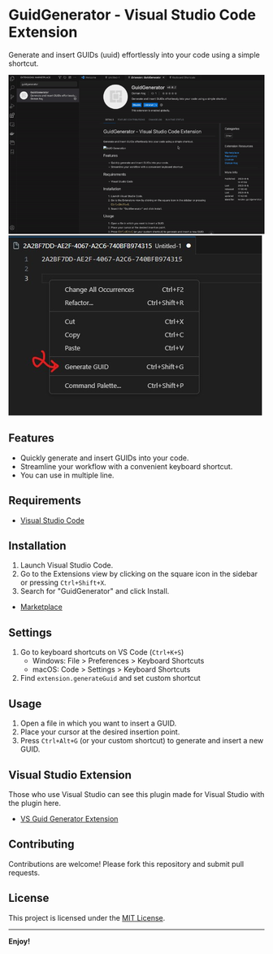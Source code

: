 # GuidGenerator - Visual Studio Code Extension

Generate and insert GUIDs (uuid) effortlessly into your code using a simple shortcut.

![Extension View](src/images/preview.gif)
![Extension Right Click Menu](src/images/right-click-menu.jpg)

## Features

- Quickly generate and insert GUIDs into your code.
- Streamline your workflow with a convenient keyboard shortcut.
- You can use in multiple line.

## Requirements

- [Visual Studio Code](https://code.visualstudio.com)

## Installation

1. Launch Visual Studio Code.
2. Go to the Extensions view by clicking on the square icon in the sidebar or pressing `Ctrl+Shift+X`.
3. Search for "GuidGenerator" and click Install.
- [Marketplace](https://marketplace.visualstudio.com/items?itemName=kocdev.guidgenerator)

## Settings

1. Go to keyboard shortcuts on VS Code (`Ctrl+K+S`)
    - Windows: File > Preferences > Keyboard Shortcuts
    - macOS: Code > Settings > Keyboard  Shortcuts
2. Find `extension.generateGuid` and set custom shortcut

## Usage

1. Open a file in which you want to insert a GUID.
2. Place your cursor at the desired insertion point.
3. Press `Ctrl+Alt+G` (or your custom shortcut) to generate and insert a new GUID.

## Visual Studio Extension

Those who use Visual Studio can see this plugin made for Visual Studio with the plugin here.
- [VS Guid Generator Extension](https://github.com/vs-guid-generator)

## Contributing

Contributions are welcome! Please fork this repository and submit pull requests.

## License

This project is licensed under the [MIT License](LICENSE).

---

**Enjoy!**
